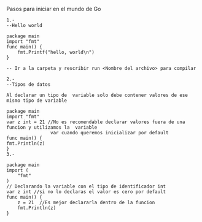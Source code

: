 Pasos para iniciar en el mundo de Go

    1.- 
    --Hello world

    package main
    import "fmt"
    func main() {
        fmt.Printf("hello, world\n")
    }

    -- Ir a la carpeta y rescribir run <Nombre del archivo> para compilar

    2.-
    --Tipos de datos

    Al declarar un tipo de  variable solo debe contener valores de ese mismo tipo de variable
    
    package main
    import "fmt"
    var z int = 21 //No es recomendable declarar valores fuera de una funcion y utilizamos la  variable
                    var cuando queremos inicializar por default
    func main() {
	fmt.Println(z)
    }
    3.-

    package main
    import (
        "fmt"
    )
    // Declarando la variable con el tipo de identificador int
    var z int //si no lo declaras el valor es cero por default
    func main() {
        z = 21  //Es mejor declararla dentro de la funcion
        fmt.Println(z)
    }







